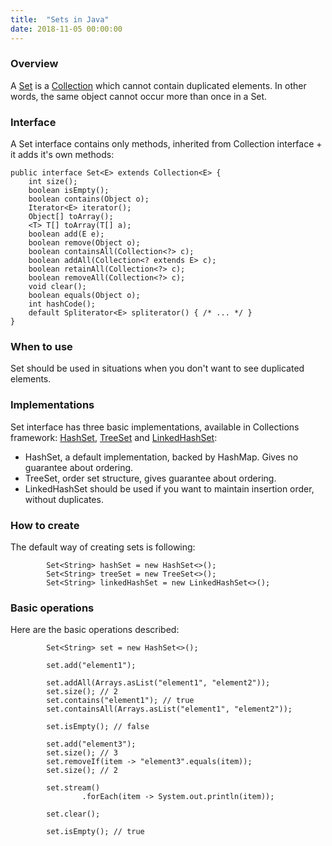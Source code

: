 ```yaml
---
title:  "Sets in Java"
date: 2018-11-05 00:00:00
---
```


### <a href="#overview" name="overview"><i class="fa fa-link anchor" aria-hidden="true"></i></a> Overview

A [Set](https://docs.oracle.com/javase/8/docs/api/java/util/Set.html) is a [Collection](https://docs.oracle.com/javase/8/docs/api/java/util/Collection.html) which cannot contain duplicated elements. In other words, the same object cannot occur more than once in a Set.

### <a href="#interface" name="interface"><i class="fa fa-link anchor" aria-hidden="true"></i></a> Interface

A Set interface contains only methods, inherited from Collection interface + it adds it's own methods:

```
public interface Set<E> extends Collection<E> {
    int size();
    boolean isEmpty();
    boolean contains(Object o);
    Iterator<E> iterator();
    Object[] toArray();
    <T> T[] toArray(T[] a);
    boolean add(E e);
    boolean remove(Object o);
    boolean containsAll(Collection<?> c);
    boolean addAll(Collection<? extends E> c);
    boolean retainAll(Collection<?> c);
    boolean removeAll(Collection<?> c);
    void clear();
    boolean equals(Object o);
    int hashCode();
    default Spliterator<E> spliterator() { /* ... */ }
}
```

### <a href="#when_to_use" name="when_to_use"><i class="fa fa-link anchor" aria-hidden="true"></i></a> When to use

Set should be used in situations when you don't want to see duplicated elements.

### <a href="#implementations" name="implementations"><i class="fa fa-link anchor" aria-hidden="true"></i></a> Implementations

Set interface has three basic implementations, available in Collections framework: [HashSet](https://docs.oracle.com/javase/8/docs/api/java/util/HashSet.html), [TreeSet](https://docs.oracle.com/javase/8/docs/api/java/util/TreeSet.html) and [LinkedHashSet](https://docs.oracle.com/javase/8/docs/api/java/util/LinkedHashSet.html):
* HashSet, a default implementation, backed by HashMap. Gives no guarantee about ordering.
* TreeSet, order set structure, gives guarantee about ordering.
* LinkedHashSet should be used if you want to maintain insertion order, without duplicates.

### <a href="#how-to-create" name="how-to-create"><i class="fa fa-link anchor" aria-hidden="true"></i></a> How to create

The default way of creating sets is following:
```
        Set<String> hashSet = new HashSet<>();
        Set<String> treeSet = new TreeSet<>();
        Set<String> linkedHashSet = new LinkedHashSet<>();
```

### <a href="#basic-operations" name="basic-operations"><i class="fa fa-link anchor" aria-hidden="true"></i></a> Basic operations

Here are the basic operations described:

```
        Set<String> set = new HashSet<>();
        
        set.add("element1");
        
        set.addAll(Arrays.asList("element1", "element2"));
        set.size(); // 2
        set.contains("element1"); // true
        set.containsAll(Arrays.asList("element1", "element2"));
        
        set.isEmpty(); // false
        
        set.add("element3");
        set.size(); // 3
        set.removeIf(item -> "element3".equals(item));
        set.size(); // 2
        
        set.stream()
                .forEach(item -> System.out.println(item));
        
        set.clear();

        set.isEmpty(); // true
```
